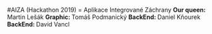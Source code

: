 #AIZA (Hackathon 2019) = Aplikace Integrované Záchrany
<b>Our queen: </b> Martin Lešák
<b>Graphic: </b> Tomáš Podmanický
<b>BackEnd: </b> Daniel Kňourek
<b>BackEnd: </b> David Vancl
